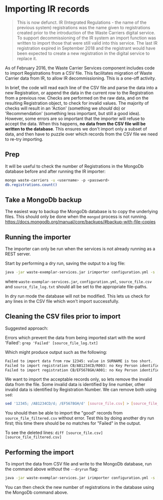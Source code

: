 # Importing IR records

> This is now defunct. IR (Integrated Regulations - the name of the previous system) registrations was the name given to registrations created prior to the introduction of the Waste Carriers digital service. To support decommissioning of the IR system an import function was written to import those that were still valid into this service. The last IR registration expired in September 2018 and the registrant would have been expected to create a new registration in the digital service to replace it.

As of February 2016, the Waste Carrier Services component includes code to import Registrations from a CSV file.  This facilitates migration of Waste Carrier data from IR, to allow IR decommissioning.  This is a one-off activity.

In brief, the code will read each line of the CSV file and parse the data into a new Registration, or append the data in the current row to the Registration from a previous row.  Checks are performed on the raw data, and on the resulting Registration object, to check for invalid values.  The majority of checks will result in an 'Action' (something we *should* do) or 'Recommendation' (something less important, but still a good idea).  However, some errors are so important that the importer will refuse to accept the data.  When this happens, **no data from the CSV file will be written to the database**.  This ensures we don't import only a subset of data, and then have to puzzle over which records from the CSV file we need to re-try importing.

## Prep

It will be useful to check the number of Registrations in the MongoDb database before and after running the IR importer:

```bash
mongo waste-carriers -u <username> -p <password>
db.registrations.count()
```

## Take a MongoDb backup

The easiest way to backup the MongoDb database is to copy the underlying files. This should only be done when the `mongod` process is not running.
<https://docs.mongodb.org/manual/core/backups/#backup-with-file-copies>

## Running the importer

The importer can only be run when the services is not already running as a REST server.

Start by performing a dry run, saving the output to a log file:

```bash
java -jar waste-exemplar-services.jar irimporter configuration.yml -s [source_file.csv] --dryrun > [source_file_log.txt]
```

where `waste-exemplar-services.jar`, `configuration.yml`, `source_file.csv` and `source_file_log.txt` should all be set to the appropriate file-paths.

In dry run mode the database will not be modified. This lets us check for any lines in the CSV file which won't import successfully.

## Cleaning the CSV files prior to import

Suggested approach:

Errors which prevent the data from being imported start with the word 'Failed': `grep 'Failed' [source_file_log.txt]`

Which might produce output such as the following:

```bash
Failed to import data from row 12345: value in SURNAME is too short.
Failed to import registration CB/AB1234CD/R003: no Key Person identified.
Failed to import registration CB/EF5678GH/A001: no Key Person identified.
```

We want to import the acceptable records only, so lets remove the invalid data from the file. Some invalid data is identified by line number, other invalid data is identified by Registration Number. We can remove both using `sed`:

```bash
sed '12345; /AB1234CD/d; /EF5678GH/d' [source_file.csv] > [source_file_filtered.csv]
```

You should then be able to import the "good" records from `source_file_filtered.csv` without error. Test this by doing another dry run first; this time there should be no matches for "Failed" in the output.

To see the deleted lines: `diff [source_file.csv] [source_file_filtered.csv]`

## Performing the import

To import the data from CSV file and write to the MongoDb database, run the command above *without* the `--dryrun` flag:

```bash
java -jar waste-exemplar-services.jar irimporter configuration.yml -s [source_file_filtered.csv] > [source_file_filtered_log.txt]
```

You can then check the new number of registrations in the database using the MongoDb command above.
